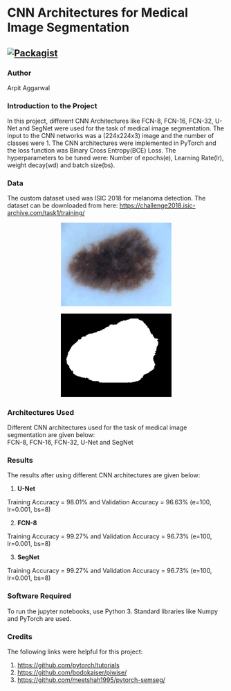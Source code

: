 # CNN Architectures for Medical Image Segmentation

[![Packagist](https://img.shields.io/packagist/l/doctrine/orm.svg)](LICENSE.md)
---


### Author
Arpit Aggarwal


### Introduction to the Project
In this project, different CNN Architectures like FCN-8, FCN-16, FCN-32, U-Net and SegNet were used for the task of medical image segmentation. The input to the CNN networks was a (224x224x3) image and the number of classes were 1. The CNN architectures were implemented in PyTorch and the loss function was Binary Cross Entropy(BCE) Loss. The hyperparameters to be tuned were: Number of epochs(e), Learning Rate(lr), weight decay(wd) and batch size(bs). 


### Data
The custom dataset used was ISIC 2018 for melanoma detection. The dataset can be downloaded from here: https://challenge2018.isic-archive.com/task1/training/
<p align="center">
  <img src="scripts/1.jpg" width="256" title="Melanoma Image">
</p> 
<p align="center">
  <img src="scripts/2.png" width="256" title="Segmented Mask">
</p>


### Architectures Used
Different CNN architectures used for the task of medical image segmentation are given below:<br>
FCN-8, FCN-16, FCN-32, U-Net and SegNet


### Results
The results after using different CNN architectures are given below:

1. <b>U-Net</b><br>

Training Accuracy = 98.01% and Validation Accuracy = 96.63% (e=100, lr=0.001, bs=8)<br>


2. <b>FCN-8</b><br>

Training Accuracy = 99.27% and Validation Accuracy = 96.73% (e=100, lr=0.001, bs=8)<br>


3. <b>SegNet</b><br>

Training Accuracy = 99.27% and Validation Accuracy = 96.73% (e=100, lr=0.001, bs=8)<br>


### Software Required
To run the jupyter notebooks, use Python 3. Standard libraries like Numpy and PyTorch are used.


### Credits
The following links were helpful for this project:
1. https://github.com/pytorch/tutorials
2. https://github.com/bodokaiser/piwise/
3. https://github.com/meetshah1995/pytorch-semseg/
